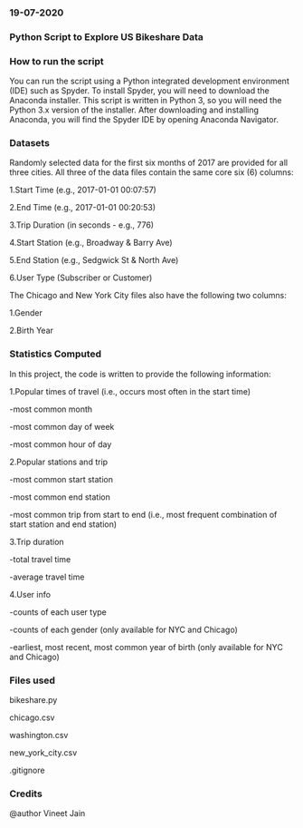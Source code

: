 ### 19-07-2020

### Python Script to Explore US Bikeshare Data

### How to run the script

You can run the script using a Python integrated development environment (IDE) such as Spyder. To install Spyder, you will need to download the Anaconda installer. This script is written in Python 3, so you will need the Python 3.x version of the installer. After downloading and installing Anaconda, you will find the Spyder IDE by opening Anaconda Navigator.

### Datasets

Randomly selected data for the first six months of 2017 are provided for all three cities. All three of the data files contain the same core six (6) columns:

1.Start Time (e.g., 2017-01-01 00:07:57)

2.End Time (e.g., 2017-01-01 00:20:53)

3.Trip Duration (in seconds - e.g., 776)

4.Start Station (e.g., Broadway & Barry Ave)

5.End Station (e.g., Sedgwick St & North Ave)

6.User Type (Subscriber or Customer)

The Chicago and New York City files also have the following two columns:

1.Gender

2.Birth Year

### Statistics Computed

In this project, the code is written to provide the following information:

1.Popular times of travel (i.e., occurs most often in the start time)

-most common month

-most common day of week

-most common hour of day

2.Popular stations and trip

-most common start station

-most common end station

-most common trip from start to end (i.e., most frequent combination of start station and end station)

3.Trip duration

-total travel time

-average travel time

4.User info

-counts of each user type

-counts of each gender (only available for NYC and Chicago)

-earliest, most recent, most common year of birth (only available for NYC and Chicago)

### Files used

bikeshare.py

chicago.csv

washington.csv

new_york_city.csv

.gitignore

### Credits

@author Vineet Jain

